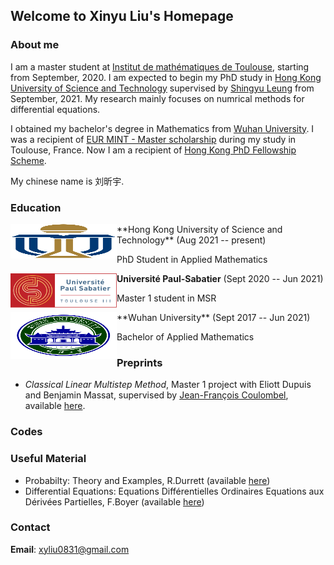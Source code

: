 ## Welcome to Xinyu Liu's Homepage

### About me

I am a master student at [Institut de mathématiques de Toulouse](https://www.math.univ-toulouse.fr/), starting from September, 2020. I am expected to begin my PhD study in [Hong Kong University of Science and Technology](https://hkust.edu.hk/) supervised by [Shingyu Leung](https://www.math.ust.hk/~masyleung/) from September, 2021. My research mainly focuses on numrical methods for differential equations.

I obtained my bachelor's degree in Mathematics from [Wuhan University](https://whu.edu.cn). I was a recipient of [EUR MINT - Master scholarship](https://www.math.univ-toulouse.fr/spip.php?article955) during my study in Toulouse, France. Now I am a recipient of [Hong Kong PhD Fellowship Scheme](https://cerg1.ugc.edu.hk/hkpfs/index.html).

My chinese name is 刘昕宇. 

### Education
<img align="left" width="170" height="55" src="HKUST.svg"/>
**Hong Kong University of Science and Technology** (Aug 2021 -- present)

PhD Student in Applied Mathematics
 

<img align="left" width="170" height="55" 
src="UPS.svg"/>
**Université Paul-Sabatier** (Sept 2020 -- Jun 2021)

Master 1 student in MSR

<img align="left" width="170" height="75" src="WHU.svg"/>
**Wuhan University** (Sept 2017 -- Jun 2021)

Bachelor of Applied Mathematics


### Preprints

- _Classical Linear Multistep Method_, Master 1 project with Eliott Dupuis and Benjamin Massat, supervised by [Jean-François Coulombel](https://www.math.univ-toulouse.fr/~jcoulomb/), available [here](M1_Project__multisteps_methods.pdf).

### Codes

### Useful Material 

- Probabilty: Theory and Examples, R.Durrett (available [here](https://services.math.duke.edu/~rtd/PTE/PTE5_011119.pdf))
- Differential Equations: Equations Différentielles Ordinaires Equations aux Dérivées Partielles, F.Boyer (available [here](http://www.math.univ-toulouse.fr/~fboyer/_media/enseignements/m1edoedp/poly_edo-edp_m1.pdf))

### Contact
**Email**: xyliu0831@gmail.com




